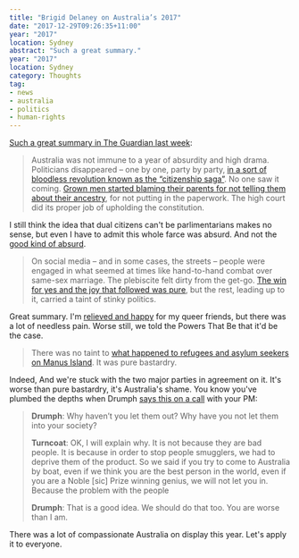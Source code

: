 ```yaml
---
title: "Brigid Delaney on Australia’s 2017"
date: "2017-12-29T09:26:35+11:00"
year: "2017"
location: Sydney
abstract: "Such a great summary."
year: "2017"
location: Sydney
category: Thoughts
tag:
- news
- australia
- politics
- human-rights 
---
```

[Such a great summary in The Guardian last week]\:

> Australia was not immune to a year of absurdity and high drama. Politicians disappeared – one by one, party by party, [in a sort of bloodless revolution known as the “citizenship saga”]. No one saw it coming. [Grown men started blaming their parents for not telling them about their ancestry], for not putting in the paperwork. The high court did its proper job of upholding the constitution.

I still think the idea that dual citizens can't be parlimentarians makes no sense, but even I have to admit this whole farce was absurd. And not the [good kind of absurd].

> On social media – and in some cases, the streets – people were engaged in what seemed at times like hand-to-hand combat over same-sex marriage. The plebiscite felt dirty from the get-go. [The win for yes and the joy that followed was pure], but the rest, leading up to it, carried a taint of stinky politics.

Great summary. I'm [relieved and happy] for my queer friends, but there was a lot of needless pain. Worse still, we told the Powers That Be that it'd be the case.

> There was no taint to [what happened to refugees and asylum seekers on Manus Island]. It was pure bastardry.

Indeed, And we're stuck with the two major parties in agreement on it. It's worse than pure bastardry, it's Australia's shame. You know you've plumbed the depths when Drumph [says this on a call] with your PM:

> **Drumph**: Why haven’t you let them out? Why have you not let them into your society?
> 
> **Turncoat**: OK, I will explain why. It is not because they are bad people. It is because in order to stop people smugglers, we had to deprive them of the product. So we said if you try to come to Australia by boat, even if we think you are the best person in the world, even if you are a Noble [sic] Prize winning genius, we will not let you in. Because the problem with the people
> 
> **Drumph**: That is a good idea. We should do that too. You are worse than I am.

There was a lot of compassionate Australia on display this year. Let's apply it to everyone.

[good kind of absurd]: https://rubenerd.com/homer-simpson-quote/

[Such a great summary in The Guardian last week]: https://www.theguardian.com/commentisfree/2017/dec/22/in-the-year-of-covfefe-turnbull-managed-to-look-more-villainous-than-trump

[in a sort of bloodless revolution known as the “citizenship saga”]: https://www.theguardian.com/australia-news/2017/dec/11/dual-citizenship-and-the-reasonable-steps-test-for-australian-mps-explainer

[Grown men started blaming their parents for not telling them about their ancestry]: https://www.theguardian.com/australia-news/2017/jul/26/matt-canavan-should-resign-says-di-natale-ignorance-is-no-excuse

[The win for yes and the joy that followed was pure]: https://www.theguardian.com/australia-news/2017/dec/07/marriage-equality-law-passes-australias-parliament-in-landslide-vote

[what happened to refugees and asylum seekers on Manus Island]: https://www.theguardian.com/australia-news/2017/jul/26/manus-island-closure-refugees-forced-out-of-compound-and-threatened-with-arrest

[relieved and happy]: https://rubenerd.com/marriage-equality-now-law-in-australia/

[says this on a call]: https://www.theguardian.com/us-news/2017/aug/04/full-transcript-of-trumps-phone-call-with-australian-prime-minister-malcolm-turnbull


